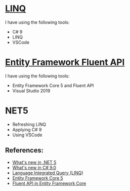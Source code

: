# [LINQ](https://github.com/eduflornet/NET5/tree/main/LINQ)
I have using the following tools:

- C# 9
- LINQ 
- VSCode

# [Entity Framework Fluent API](https://github.com/eduflornet/NET5/tree/main/DAL)
I have using the following tools:

- Entity Framework Core 5 and Fluent API
- Visual Studio 2019

# NET5
- Refreshing LINQ 
- Applying C# 9
- Using VSCode


## References:
- [What's new in .NET 5](https://docs.microsoft.com/en-us/dotnet/core/dotnet-five)
- [What's new in C# 9.0](https://docs.microsoft.com/en-us/dotnet/csharp/whats-new/csharp-9)
- [Language Integrated Query (LINQ)](https://docs.microsoft.com/en-us/dotnet/csharp/programming-guide/concepts/linq/)
- [Entity Framework Core 5](https://docs.microsoft.com/en-us/ef/core/)
- [Fluent API in Entity Framework Core](https://www.entityframeworktutorial.net/efcore/fluent-api-in-entity-framework-core.aspx)
